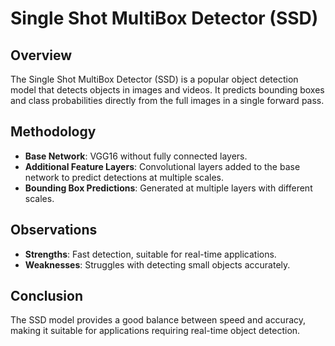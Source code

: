 # Single Shot MultiBox Detector (SSD)

## Overview
The Single Shot MultiBox Detector (SSD) is a popular object detection model that detects objects in images and videos. It predicts bounding boxes and class probabilities directly from the full images in a single forward pass.

## Methodology
- **Base Network**: VGG16 without fully connected layers.
- **Additional Feature Layers**: Convolutional layers added to the base network to predict detections at multiple scales.
- **Bounding Box Predictions**: Generated at multiple layers with different scales.

## Observations
- **Strengths**: Fast detection, suitable for real-time applications.
- **Weaknesses**: Struggles with detecting small objects accurately.

## Conclusion
The SSD model provides a good balance between speed and accuracy, making it suitable for applications requiring real-time object detection.
